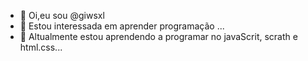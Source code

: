 - 👋 Oi,eu sou @giwsxl
- 👀 Estou interessada em aprender programação ...
- 🌱 Altualmente estou aprendendo a programar no javaScrit, scrath e html.css...

<!---
giwsxl/giwsxl is a ✨ special ✨ repository because its `README.md` (this file) appears on your GitHub profile.
You can click the Preview link to take a look at your changes.
--->
